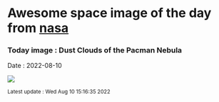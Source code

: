 
# Awesome space image of the day from [nasa](https://api.nasa.gov/)

### Today image : Dust Clouds of the Pacman Nebula

Date : 2022-08-10


![](https://apod.nasa.gov/apod/image/2208/Pacman_Struble_960.jpg)

<small>Latest update : Wed Aug 10 15:16:35 2022</small>


